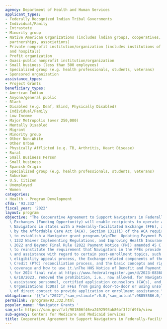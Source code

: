 ```yaml
---
agency: Department of Health and Human Services
applicant_types:
- Federally Recognized lndian Tribal Governments
- Individual/Family
- Intrastate
- Minority group
- Native American Organizations (includes lndian groups, cooperatives, corporations,
  partnerships, associations)
- Private nonprofit institution/organization (includes institutions of higher education
  and hospitals)
- Profit organization
- Quasi-public nonprofit institution/organization
- Small business (less than 500 employees)
- Specialized group (e.g. health professionals, students, veterans)
- Sponsored organization
assistance_types:
- Project Grants
beneficiary_types:
- American Indian
- Anyone/general public
- Black
- Disabled (e.g. Deaf, Blind, Physically Disabled)
- Individual/Family
- Low Income
- Major Metropolis (over 250,000)
- Mentally Disabled
- Migrant
- Minority group
- Other Non-White
- Other Urban
- Physically Afflicted (e.g. TB, Arthritis, Heart Disease)
- Rural
- Small Business Person
- Small business
- Spanish Origin
- Specialized group (e.g. health professionals, students, veterans)
- Suburban
- U.S. Citizen
- Unemployed
- Women
categories:
- Health - Program Development
cfda: '93.332'
fiscal_year: '2022'
layout: program
objective: "The Cooperative Agreement to Support Navigators in Federally-facilitated\
  \ Exchanges (Funding Opportunity) will enable recipients to operate as Exchange\
  \ Navigators in states with a Federally-facilitated Exchange (FFE), as authorized\
  \ by the Affordable Care Act (ACA). Section 1311(i) of the ACA requires Exchanges\
  \ to establish a Navigator grant program.\n\nThe  Updating Payment Parameters, Section\
  \ 1332 Waiver Implementing Regulations, and Improving Health Insurance Markets for\
  \ 2022 and Beyond Final Rule (2022 Payment Notice (PN)) amended 45 C.F.R. \xA7 155.210(e)(9)\
  \ to reinstitute the requirement that Navigators in the FFEs provide information\
  \ and assistance with regard to certain post-enrollment topics, such as the Exchange\
  \ eligibility appeals process, the Exchange-related components of the Premium Tax\
  \ Credit (PTC) reconciliation process, and the basic concepts and rights of health\
  \ coverage and how to use it.\nThe HHS Notice of Benefit and Payment Parameters\
  \ for 2024 final rule at https://www.federalregister.gov/d/2023-08368/p-142, effective\
  \ 6/18/2023, removed the prohibition, i.e., now allowed, for Navigators, non-Navigator\
  \ assistance personnel, certified application counselors (CACs), and CAC Designated\
  \ Organizations (CDOs) in FFEs from going door-to-door or using unsolicited means\
  \ of direct contact to provide application or enrollment assistance."
obligations: '[{"x":"2022","sam_estimate":0.0,"sam_actual":98855586.0,"usa_spending_actual":107662286.98},{"x":"2023","sam_estimate":98592225.0,"sam_actual":0.0,"usa_spending_actual":-212318.0},{"x":"2024","sam_estimate":98592225.0,"sam_actual":0.0,"usa_spending_actual":0.0}]'
permalink: /program/93.332.html
popular_name: 'Navigator Grants '
sam_url: https://sam.gov/fal/901806f46ea2492593ab86bf3f2fd9fb/view
sub-agency: Centers for Medicare and Medicaid Services
title: Cooperative Agreement to Support Navigators in Federally-facilitated Exchanges
---
```


